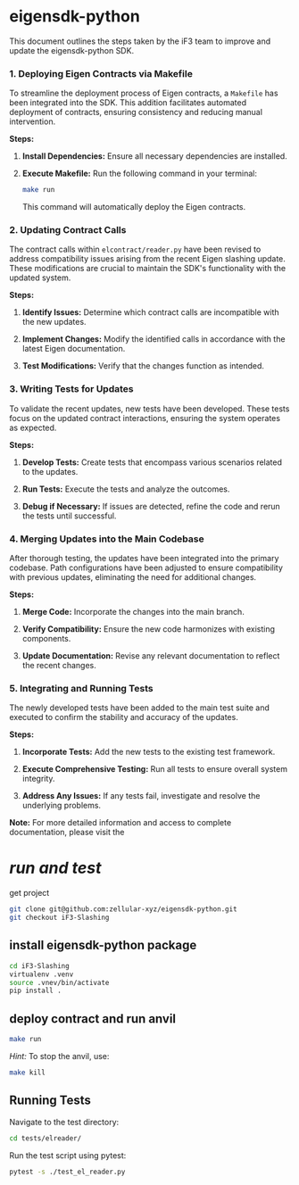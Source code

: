 # **eigensdk-python**


This document outlines the steps taken by the iF3 team to improve and update the eigensdk-python SDK.
### 1. Deploying Eigen Contracts via Makefile

To streamline the deployment process of Eigen contracts, a `Makefile` has been integrated into the SDK. This addition facilitates automated deployment of contracts, ensuring consistency and reducing manual intervention.

**Steps:**

1. **Install Dependencies:** Ensure all necessary dependencies are installed.
    
2. **Execute Makefile:** Run the following command in your terminal:
    
    ```bash
    make run
    ```
    
    This command will automatically deploy the Eigen contracts.
    

### 2. Updating Contract Calls

The contract calls within `elcontract/reader.py` have been revised to address compatibility issues arising from the recent Eigen slashing update. These modifications are crucial to maintain the SDK's functionality with the updated system.

**Steps:**

1. **Identify Issues:** Determine which contract calls are incompatible with the new updates.
    
2. **Implement Changes:** Modify the identified calls in accordance with the latest Eigen documentation.
    
3. **Test Modifications:** Verify that the changes function as intended.
    

### 3. Writing Tests for Updates

To validate the recent updates, new tests have been developed. These tests focus on the updated contract interactions, ensuring the system operates as expected.

**Steps:**

1. **Develop Tests:** Create tests that encompass various scenarios related to the updates.
    
2. **Run Tests:** Execute the tests and analyze the outcomes.
    
3. **Debug if Necessary:** If issues are detected, refine the code and rerun the tests until successful.
    

### 4. Merging Updates into the Main Codebase

After thorough testing, the updates have been integrated into the primary codebase. Path configurations have been adjusted to ensure compatibility with previous updates, eliminating the need for additional changes.

**Steps:**

1. **Merge Code:** Incorporate the changes into the main branch.
    
2. **Verify Compatibility:** Ensure the new code harmonizes with existing components.
    
3. **Update Documentation:** Revise any relevant documentation to reflect the recent changes.
    

### 5. Integrating and Running Tests

The newly developed tests have been added to the main test suite and executed to confirm the stability and accuracy of the updates.

**Steps:**

1. **Incorporate Tests:** Add the new tests to the existing test framework.
    
2. **Execute Comprehensive Testing:** Run all tests to ensure overall system integrity.
    
3. **Address Any Issues:** If any tests fail, investigate and resolve the underlying problems.
    

**Note:** For more detailed information and access to complete documentation, please visit the 

# *run and test*
get project 
```sh
git clone git@github.com:zellular-xyz/eigensdk-python.git
git checkout iF3-Slashing
```

## install eigensdk-python package

```sh
cd iF3-Slashing
virtualenv .venv
source .vnev/bin/activate
pip install .
```

## deploy contract and run anvil

```sh
make run
```

_Hint:_ To stop the anvil, use:

```sh
make kill
```

## Running Tests

Navigate to the test directory:

```sh
cd tests/elreader/
```

Run the test script using pytest:

```sh
pytest -s ./test_el_reader.py
```

